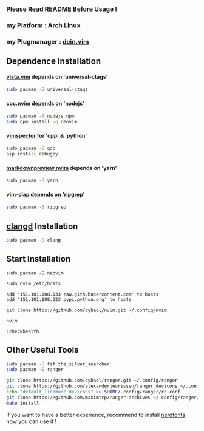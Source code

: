 ### Please Read README Before Usage !

### my Platform : Arch Linux

### my Plugmanager : [dein.vim](https://github.com/Shougo/dein.vim)

## Dependence Installation

#### [vista.vim](https://github.com/liuchengxu/vista.vim) depends on 'universal-ctags'
```bash
sudo pacman -S universal-ctags
```

#### [coc.nvim](https://github.com/neoclide/coc.nvim) depends on 'nodejs'
```bash
sudo pacman -S nodejs npm
sudo npm install -g neovim
```

#### [vimspector](https://github.com/puremourning/vimspector) for 'cpp' & 'python'
```bash
sudo pacman -S gdb
pip install debugpy
```

#### [markdownpreview.nvim](https://github.com/iamcco/markdown-preview.nvim) depends on 'yarn'
```bash
sudo pacman -S yarn
```

#### [vim-clap](https://github.com/liuchengxu/vim-clap) depends on 'ripgrep'
```bash
sudo pacman -S ripgrep
```

## [clangd](https://clangd.llvm.org/installation.html) Installation
```bash
sudo pacman -S clang
```

## Start Installation
```vim
sudo pacman -S neovim

sudo nvim /etc/hosts

add '151.101.108.133 raw.githubusercontent.com' to hosts
add '151.101.108.223 pypi.python.org' to hosts

git clone https://github.com/cybaol/nvim.git ~/.config/nvim

nvim

:checkhealth
```
## Other Useful Tools
```bash
sudo pacman -S fzf the_silver_searcher
sudo pacman -S ranger

git clone https://github.com/cybaol/ranger.git ~/.config/ranger
git clone https://github.com/alexanderjeurissen/ranger_devicons ~/.config/ranger/plugins/ranger_devicons
echo "default_linemode devicons" >> $HOME/.config/ranger/rc.conf
git clone https://github.com/maximtrp/ranger-archives ~/.config/ranger/plugins/ranger-archives
make install
```
if you want to have a better experience, recommend to install [nerdfonts](https://www.nerdfonts.com)<br>
now you can use it !
